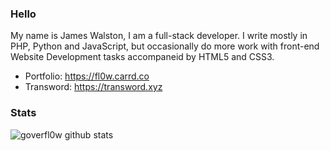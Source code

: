 ### Hello

My name is James Walston, I am a full-stack developer. I write mostly in PHP, Python and JavaScript, but occasionally do more work with front-end Website Development tasks accompaneid by HTML5 and CSS3.

- Portfolio: https://fl0w.carrd.co
- Transword: https://transword.xyz

### Stats

![goverfl0w github stats](https://github-readme-stats.vercel.app/api?username=goverfl0w&show_icons=true&hide_border=true)
